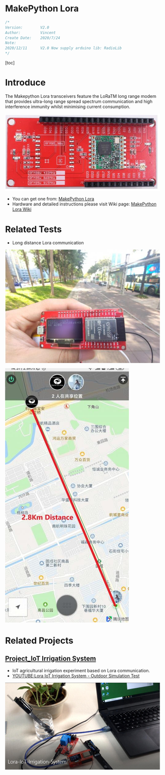 # MakePython Lora

```c++
/*
Version:		V2.0
Author:			Vincent
Create Date:	2020/7/24
Note:
2020/12/11		V2.0 Now supply arduino lib: RadioLib
*/
```

[toc]

# Introduce

The Makepython Lora transceivers feature the LoRaTM long range modem that provides ultra-long range spread spectrum communication and high interference immunity whilst minimising current consumption.

![relay](md_pic/main.jpg)

- You can get one from: [MakePython Lora](https://www.makerfabs.com/esp32-lora-gateway.html)
- Hardware and detailed instructions please visit Wiki page:  [MakePython Lora Wiki](https://www.makerfabs.com/wiki/index.php?title=MakePython_Lora)

# Related Tests

- Long distance Lora communication

![t1](md_pic/t1.jpg)

![t2](md_pic/t2.jpg)

# Related Projects

## [Project_IoT Irrigation System](https://github.com/Makerfabs/Project_IoT-Irrigation-System)

- IoT agricultural irrigation experiment based on Lora communication.
- [YOUTUBE:Lora IoT Irrigation System - Outdoor Simulation Test](https://youtu.be/0mY6Ox0YvRk)

![4](md_pic/4.jpg)